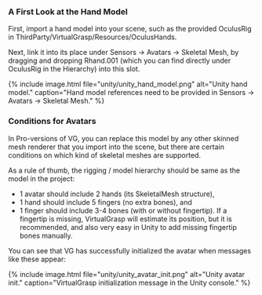 ### A First Look at the Hand Model

First, import a hand model into your scene, such as the provided OculusRig in ThirdParty/VirtualGrasp/Resources/OculusHands. 

Next, link it into its place under Sensors → Avatars → Skeletal Mesh, by dragging and dropping Rhand.001 (which you can find directly under OculusRig in the Hierarchy) into this slot.

{% include image.html file="unity/unity_hand_model.png" alt="Unity hand model." caption="Hand model references need to be provided in Sensors → Avatars → Skeletal Mesh." %}

### Conditions for Avatars

In Pro-versions of VG, you can replace this model by any other skinned mesh renderer that you import into the scene, but there are certain conditions on which kind of skeletal meshes are supported. 

As a rule of thumb, the rigging / model hierarchy should be same as the model in the project:

* 1 avatar should include 2 hands (its SkeletalMesh structure), 
* 1 hand should include 5 fingers (no extra bones), and 
* 1 finger should include 3-4 bones (with or without fingertip). If a fingertip is missing, VirtualGrasp will estimate its position, but it is recommended, and also very easy in Unity to add missing fingertip bones manually.

You can see that VG has successfully initialized the avatar when messages like these appear:

{% include image.html file="unity/unity_avatar_init.png" alt="Unity avatar init." caption="VirtualGrasp initialization message in the Unity console." %}
